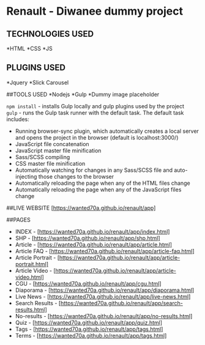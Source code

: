 # Renault - Diwanee dummy project

## TECHNOLOGIES USED 
*HTML
*CSS
*JS

## PLUGINS USED
*Jquery
*Slick Carousel

##TOOLS USED
*Nodejs
*Gulp
*Dummy image placeholder

```npm install``` - installs Gulp locally and gulp plugins used by the project  
```gulp``` - runs the Gulp task runner with the default task. The default task includes:  

* Running browser-sync plugin, which automatically creates a local server and opens the project in the browser (default is localhost:3000/)  
* JavaScript file concatenation  
* JavaScript master file minification  
* Sass/SCSS compiling  
* CSS master file minification  
* Automatically watching for changes in any Sass/SCSS file and auto-injecting those changes to the browser  
* Automatically reloading the page when any of the HTML files change  
* Automatically reloading the page when any of the JavaScript files change  

##LIVE WEBSITE [https://wanted70a.github.io/renault/app]

##PAGES
* INDEX - [https://wanted70a.github.io/renault/app/index.html]
* SHP - [https://wanted70a.github.io/renault/app/shp.html]
* Article - [https://wanted70a.github.io/renault/app/article.html]
* Article FAQ - [https://wanted70a.github.io/renault/app/article-faq.html]
* Article Portrait - [https://wanted70a.github.io/renault/app/article-portrait.html]
* Article Video - [https://wanted70a.github.io/renault/app/article-video.html]
* CGU - [https://wanted70a.github.io/renault/app/cgu.html]
* Diaporama - [https://wanted70a.github.io/renault/app/diaporama.html]
* Live News - [https://wanted70a.github.io/renault/app/live-news.html]
* Search Results - [https://wanted70a.github.io/renault/app/search-results.html]
* No-results - [https://wanted70a.github.io/renault/app/no-results.html]
* Quiz - [https://wanted70a.github.io/renault/app/quiz.html]
* Tags - [https://wanted70a.github.io/renault/app/tags.html]
* Terms - [https://wanted70a.github.io/renault/app/tags.html]









